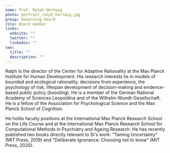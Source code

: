 ```yaml
---
name: Prof. Ralph Hertwig
photo: portrait_ralph_hertwig.jpg
group: Governing board
role: Board member
links:
  website: ""
  twitter: ""
  linkedin: ""
seo:
  title: ""
  description: ""
---
```


Ralph is the director of the Center for Adaptive Rationality at the Max Planck Institute for Human Development. His research interests lie in models of bounded and ecological rationality, decisions from experience, the psychology of risk, lifespan development of decision-making and evidence-based public policy (boosting). He is a member of the German National Academy of Sciences Leopoldina and of the Wilhelm-Wundt-Gesellschaft. He is a fellow of the Association for Psychological Science and the Max Planck School of Cognition.

He holds faculty positions at the International Max Planck Research School on the Life Course and at the International Max Planck Research School for Computational Methods in Psychiatry and Ageing Research. He has recently published two books directly relevant to SI's work: "Taming Uncertainty" (MIT Press, 2019) and "Deliberate Ignorance: Choosing not to know" (MIT Press, 2020).
